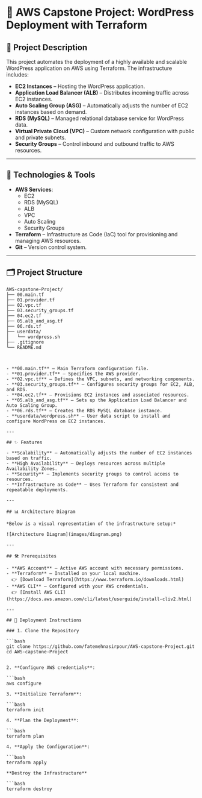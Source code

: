 # 🚀 AWS Capstone Project: WordPress Deployment with Terraform

## 📘 Project Description

This project automates the deployment of a highly available and scalable WordPress application on AWS using Terraform. The infrastructure includes:

- **EC2 Instances** – Hosting the WordPress application.
- **Application Load Balancer (ALB)** – Distributes incoming traffic across EC2 instances.
- **Auto Scaling Group (ASG)** – Automatically adjusts the number of EC2 instances based on demand.
- **RDS (MySQL)** – Managed relational database service for WordPress data.
- **Virtual Private Cloud (VPC)** – Custom network configuration with public and private subnets.
- **Security Groups** – Control inbound and outbound traffic to AWS resources.

---

## 🧰 Technologies & Tools

- **AWS Services**:
  - EC2
  - RDS (MySQL)
  - ALB
  - VPC
  - Auto Scaling
  - Security Groups
- **Terraform** – Infrastructure as Code (IaC) tool for provisioning and managing AWS resources.
- **Git** – Version control system.

---

## 🗂️ Project Structure

```plaintext
AWS-capstone-Project/
├── 00.main.tf
├── 01.provider.tf
├── 02.vpc.tf
├── 03.security_groups.tf
├── 04.ec2.tf
├── 05.alb_and_asg.tf
├── 06.rds.tf
├── userdata/
│   └── wordpress.sh
├── .gitignore
└── README.md



- **00.main.tf** – Main Terraform configuration file.
- **01.provider.tf** – Specifies the AWS provider.
- **02.vpc.tf** – Defines the VPC, subnets, and networking components.
- **03.security_groups.tf** – Configures security groups for EC2, ALB, and RDS.
- **04.ec2.tf** – Provisions EC2 instances and associated resources.
- **05.alb_and_asg.tf** – Sets up the Application Load Balancer and Auto Scaling Group.
- **06.rds.tf** – Creates the RDS MySQL database instance.
- **userdata/wordpress.sh** – User data script to install and configure WordPress on EC2 instances.

---

## ✨ Features

- **Scalability** – Automatically adjusts the number of EC2 instances based on traffic.
- **High Availability** – Deploys resources across multiple Availability Zones.
- **Security** – Implements security groups to control access to resources.
- **Infrastructure as Code** – Uses Terraform for consistent and repeatable deployments.

---

## 📊 Architecture Diagram

*Below is a visual representation of the infrastructure setup:*

![Architecture Diagram](images/diagram.png)

---

## 🛠️ Prerequisites

- **AWS Account** – Active AWS account with necessary permissions.
- **Terraform** – Installed on your local machine.  
  👉 [Download Terraform](https://www.terraform.io/downloads.html)
- **AWS CLI** – Configured with your AWS credentials.  
  👉 [Install AWS CLI](https://docs.aws.amazon.com/cli/latest/userguide/install-cliv2.html)

---

## 🚀 Deployment Instructions

### 1. Clone the Repository

```bash
git clone https://github.com/fatemehnasirpour/AWS-capstone-Project.git
cd AWS-capstone-Project


2. **Configure AWS credentials**:

```bash
aws configure

3. **Initialize Terraform**:

```bash
terraform init

4. **Plan the Deployment**:

```bash
terraform plan

4. **Apply the Configuration**:

```bash
terraform apply

**Destroy the Infrastructure**

```bash
terraform destroy